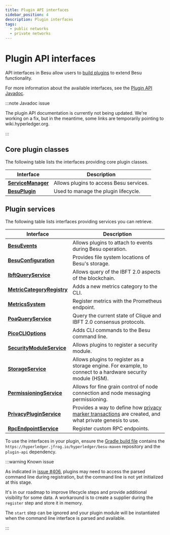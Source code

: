 ```yaml
---
title: Plugin API interfaces
sidebar_position: 4
description: Plugin interfaces
tags:
  - public networks
  - private networks
---
```


# Plugin API interfaces

API interfaces in Besu allow users to [build plugins](../../public-networks/concepts/plugins.md) to extend Besu functionality.

For more information about the available interfaces, see the [Plugin API Javadoc](https://javadoc.io/doc/org.hyperledger.besu/plugin-api/latest/index.html).

:::note Javadoc issue

The plugin API documentation is currently not being updated. We're working on a fix, but in the meantime, some links are temporarily pointing to wiki.hyperledger.org.

:::

## Core plugin classes

The following table lists the interfaces providing core plugin classes.

| Interface | Description |
| --- | --- |
| [**ServiceManager**](https://wiki.hyperledger.org/display/BESU/BesuContext) | Allows plugins to access Besu services. |
| [**BesuPlugin**](https://javadoc.io/doc/org.hyperledger.besu/plugin-api/latest/org/hyperledger/besu/plugin/BesuPlugin.html) | Used to manage the plugin lifecycle. |

## Plugin services

The following table lists interfaces providing services you can retrieve.

| Interface | Description |
| --- | --- |
| [**BesuEvents**](https://javadoc.io/doc/org.hyperledger.besu/plugin-api/latest/org/hyperledger/besu/plugin/services/BesuEvents.html) | Allows plugins to attach to events during Besu operation. |
| [**BesuConfiguration**](https://javadoc.io/doc/org.hyperledger.besu/plugin-api/latest/org/hyperledger/besu/plugin/services/BesuConfiguration.html) | Provides file system locations of Besu's storage. |
| [**IbftQueryService**](https://javadoc.io/doc/org.hyperledger.besu/plugin-api/latest/org/hyperledger/besu/plugin/services/query/IbftQueryService.html) | Allows query of the IBFT 2.0 aspects of the blockchain. |
| [**MetricCategoryRegistry**](https://javadoc.io/doc/org.hyperledger.besu/plugin-api/latest/org/hyperledger/besu/plugin/services/metrics/MetricCategoryRegistry.html) | Adds a new metrics category to the CLI. |
| [**MetricsSystem**](https://javadoc.io/doc/org.hyperledger.besu/plugin-api/latest/org/hyperledger/besu/plugin/services/MetricsSystem.html) | Register metrics with the Prometheus endpoint. |
| [**PoaQueryService**](https://javadoc.io/doc/org.hyperledger.besu/plugin-api/latest/org/hyperledger/besu/plugin/services/query/PoaQueryService.html) | Query the current state of Clique and IBFT 2.0 consensus protocols. |
| [**PicoCLIOptions**](https://javadoc.io/doc/org.hyperledger.besu/plugin-api/latest/org/hyperledger/besu/plugin/services/PicoCLIOptions.html) | Adds CLI commands to the Besu command line. |
| [**SecurityModuleService**](https://javadoc.io/doc/org.hyperledger.besu/plugin-api/latest/org/hyperledger/besu/plugin/services/SecurityModuleService.html) | Allows plugins to register a security module. |
| [**StorageService**](https://javadoc.io/doc/org.hyperledger.besu/plugin-api/latest/org/hyperledger/besu/plugin/services/StorageService.html) | Allows plugins to register as a storage engine. For example, to connect to a hardware security module (HSM). |
| [**PermissioningService**](https://wiki.hyperledger.org/display/BESU/PermissioningService) | Allows for fine grain control of node connection and node messaging permissioning. |
| [**PrivacyPluginService**](https://wiki.hyperledger.org/display/BESU/PrivacyPluginService) | Provides a way to define how [privacy marker transactions] are created, and what private genesis to use. |
| [**RpcEndpointService**](https://wiki.hyperledger.org/display/BESU/RpcEndpointService) | Register custom RPC endpoints. |

To use the interfaces in your plugin, ensure the [Gradle build file](https://github.com/ConsenSys/PluginsAPIDemo/blob/957628b3c6f533f3c3f405e2a17e369cd1f02c31/build.gradle) contains the `https://hyperledger.jfrog.io/hyperledger/besu-maven` repository and the `plugin-api` dependency.

:::warning Known issue

As indicated in [issue #406](https://github.com/hyperledger/besu-docs/issues/406), plugins may need to access the parsed command line during registration, but the command line is not yet initialized at this stage.

It's in our roadmap to improve lifecycle steps and provide additional visibility for some data. A workaround is to create a supplier during the `register` step and store it in memory.

The `start` step can be ignored and your plugin module will be instantiated when the command line interface is parsed and available.

:::

[privacy marker transactions]: ../../private-networks/concepts/privacy/private-transactions/processing.md